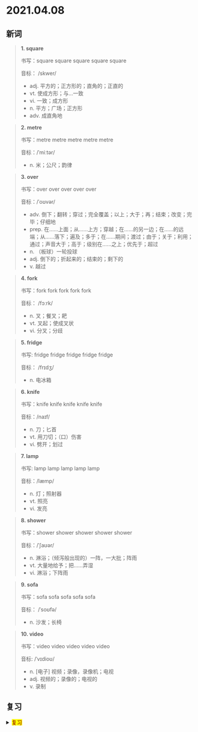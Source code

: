 # 2021.04.08

## 新词


> **1. square**
>
> 书写：square square square square square
>
> 音标： /skwer/
>
> - adj. 平方的；正方形的；直角的；正直的
> - vt. 使成方形；与…一致
> - vi. 一致；成方形
> - n. 平方；广场；正方形
> - adv. 成直角地


> **2. metre**
>
> 书写：metre metre metre metre metre
>
> 音标：/ˈmiːtər/
>
> - n. 米；公尺；韵律

> **3. over**
>
> 书写：over over over over over
>
> 音标：/ˈoʊvər/
>
> - adv. 倒下；翻转；穿过；完全覆盖；以上；大于；再；结束；改变；完毕；仔细地
> - prep. 在……上面；从……上方；穿越；在……的另一边；在……的远端；从……落下；遍及；多于；在……期间；渡过；由于；关于；利用；通过；声音大于；高于；级别在……之上；优先于；超过
> - n. （板球）一轮投球
> - adj. 倒下的；折起来的；结束的；剩下的
> - v. 越过


> **4. fork**
>
> 书写：fork fork fork fork fork
>
> 音标：  /fɔːrk/
>
> - n. 叉；餐叉；耙
> - vt. 叉起；使成叉状
> - vi. 分叉；分歧


> **5. fridge**
>
> 书写: fridge fridge fridge fridge fridge
>
> 音标： /frɪdʒ/
>
> - n. 电冰箱



> **6. knife**
>
> 书写：knife knife knife knife knife
>
> 音标：/naɪf/
>
> - n. 刀；匕首
> - vt. 用刀切；（口）伤害
> - vi. 劈开；划过



> **7. lamp**
>
> 书写: lamp lamp lamp lamp lamp
>
> 音标：/læmp/
>
> - n. 灯；照射器
> - vt. 照亮
> - vi. 发亮




> **8. shower**
>
> 书写：shower shower shower shower shower
>
> 音标：/ˈʃaʊər/
>
> - n. 淋浴；（倾泻般出现的）一阵，一大批；阵雨
> - vt. 大量地给予；把……弄湿
> - vi. 淋浴；下阵雨



> **9. sofa**
>
> 书写：sofa sofa sofa sofa sofa
>
> 音标： /ˈsoʊfə/
> 
> - n. 沙发；长椅


> **10. video**
> 
> 书写：video video video video video 
>
> 音标:  /ˈvɪdioʊ/
>
> - n. [电子] 视频；录像，录像机；电视
> - adj. 视频的；录像的；电视的
> - v. 录制

## 复习

<details> 
  <summary><mark><font color=darkred>复习</font></mark></summary>
  <br/>zero zero 零点；零度；零；
  <br/>lovely lovely 可爱的；优美的；迷人的；美丽的；
  <br/>enjoy enjoy 享受；欣赏；喜爱；
  <br/>weekend weekend 周末；
  <br/>jacket jacket 夹克衫；短上衣；书套；
  <br/>bedroom bedroom 卧室；
  <br/>share share 分享；共享；分担；分摊；
  <br/>player player 播放器；玩家；演员；播放机；
  <br/>hundred hundred 一百；很多；许多；大量；
  <br/>capital capital 首都；省会；大写字母；
  <br/>hat hat 帽子；
  <br/>hope hope 希望；期望；
  <br/>sea sea 海洋；大量；
  <br/>everyone 人人；所有人；每人；
  <br/>balcony balcony 包厢；阳台；
  <br/>true true 正确的；确实的；真正的；
  <br/>own own 自己的；拥有；承认；
  <br/>really really 真的吗？ 的确；说真的；
  <br/>flat flat 水平的；平坦的；平滑的；公寓；
  <br/>walking walking 散步；步行；行走；竞走；
  <br/>dining room 餐厅；餐馆；
  <br/>dream dream 梦想；理想；睡梦；想象；
  <br/>million million 一百万；百万；大量；无数；
  <br/>go swimming 去游泳；
  <br/>mile mile 英里；很远的距离；
  <br/>soft soft 软的；很软的；柔软的；
  <br/>thousand thousand 一千；无数的；千；
  <br/>important important 重要的；影响很大的；
  <br/>drawing drawing 描画；图画；素描画；绘画；
  <br/>come from 来自；出身；归因于；

</details>  
